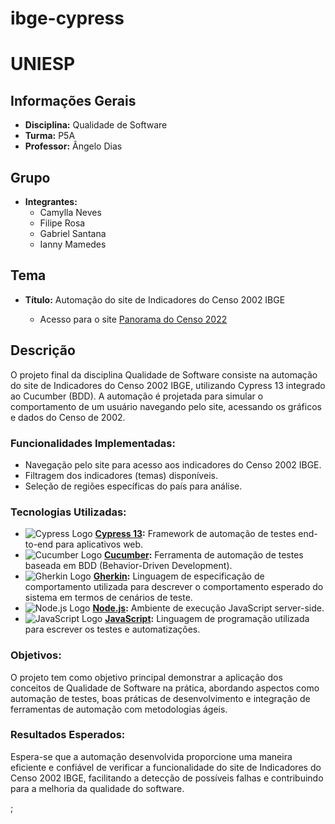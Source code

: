 # ibge-cypress

# UNIESP

## Informações Gerais
- **Disciplina:** Qualidade de Software
- **Turma:** P5A
- **Professor:** Ângelo Dias

## Grupo
- **Integrantes:** 
  - Camylla Neves
  - Filipe Rosa
  - Gabriel Santana
  - Ianny Mamedes

## Tema
- **Título:** Automação do site de Indicadores do Censo 2002 IBGE

  - Acesso para o site [Panorama do Censo 2022](https://censo2022.ibge.gov.br/panorama/indicadores.html?localidade=BR&tema=5)

## Descrição
O projeto final da disciplina Qualidade de Software consiste na automação do site de Indicadores do Censo 2002 IBGE, utilizando Cypress 13 integrado ao Cucumber (BDD). A automação é projetada para simular o comportamento de um usuário navegando pelo site, acessando os gráficos e dados do Censo de 2002. 

### Funcionalidades Implementadas:
- Navegação pelo site para acesso aos indicadores do Censo 2002 IBGE.
- Filtragem dos indicadores (temas) disponíveis.
- Seleção de regiões específicas do país para análise.

### Tecnologias Utilizadas:
- ![Cypress Logo](https://camo.githubusercontent.com/4c78ce2c1562929ff9beff7224b18b95d1d5ff780ff247ac242362c4c0e66337/68747470733a2f2f7777772e637970726573732e696f2f69636f6e732f69636f6e2d39367839362e706e67) **[Cypress 13](https://www.cypress.io):** Framework de automação de testes end-to-end para aplicativos web.
- ![Cucumber Logo](https://camo.githubusercontent.com/0bdb76d12f2f0f36a76297a3f5c626e16a77527f0ad1da7d4a4d5719fd0baba6/68747470733a2f2f637563756d6265722e696f2f696d616765732f637563756d6265722d6c6f676f2e737667) **[Cucumber](https://cucumber.io):** Ferramenta de automação de testes baseada em BDD (Behavior-Driven Development).
- ![Gherkin Logo](https://camo.githubusercontent.com/9d9b9b9424c5b8e2f55d15003347af364b3f2f43dff344f62f87f15d35dc0b38/68747470733a2f2f637563756d6265722e696f2f696d616765732f746f6f6c732d676865726b696e2e737667) **[Gherkin](https://cucumber.io/docs/gherkin/):** Linguagem de especificação de comportamento utilizada para descrever o comportamento esperado do sistema em termos de cenários de teste.
- ![Node.js Logo](https://camo.githubusercontent.com/29edc07634849dfd1a2a3a311638fd40719c6b1e2f60d8a18d655ddc2e1db586/68747470733a2f2f6e6f64656a732e6f72672f696d616765732f6e6f64656a732d6c6f676f2e737667) **[Node.js](https://nodejs.org):** Ambiente de execução JavaScript server-side.
- ![JavaScript Logo](https://camo.githubusercontent.com/9391a9b4aab34eae3f8dbea151c678af1c80a4e8fd05b4d010b9f3302ce7937d/68747470733a2f2f74657374696e672d6a732e636f6d2f696d672f6a732d6c6f676f2e737667) **[JavaScript](https://developer.mozilla.org/en-US/docs/Web/JavaScript):** Linguagem de programação utilizada para escrever os testes e automatizações.

### Objetivos:
O projeto tem como objetivo principal demonstrar a aplicação dos conceitos de Qualidade de Software na prática, abordando aspectos como automação de testes, boas práticas de desenvolvimento e integração de ferramentas de automação com metodologias ágeis.

### Resultados Esperados:
Espera-se que a automação desenvolvida proporcione uma maneira eficiente e confiável de verificar a funcionalidade do site de Indicadores do Censo 2002 IBGE, facilitando a detecção de possíveis falhas e contribuindo para a melhoria da qualidade do software.

;


